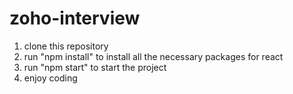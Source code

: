 # zoho-interview

1. clone this repository
2. run "npm install" to install all the necessary packages for react
3. run "npm start" to start the project
4. enjoy coding
